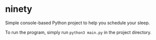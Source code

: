 # ninety
Simple console-based Python project to help you schedule your sleep.

To run the program, simply run `python3 main.py` in the project directory.